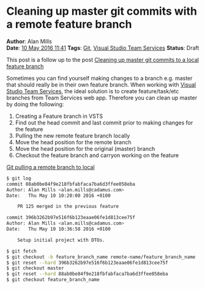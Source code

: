 Cleaning up master git commits with a remote feature branch
===========================================================
**Author**: Alan Mills  
**Date**: [10 May 2016 11:41](/blog/history/2016-05.md)
**Tags**: [Git](/blog/categories/git.md), [Visual Studio Team Services](/blog/categories/visual-studio-team-services.md)
**Status**: Draft

This post is a follow up to the post [Cleaning up master git commits to a local feature branch](blog/2016/05/cleaning-up-master-git-commits-to-a-local-feature-branch.md)

Sometimes you can find yourself making changes to a branch e.g. master that should really be in their own feature branch.  When working with [Visual Studio Team Services](/blog/categories/visual-studio-team-services.md), the ideal solution is to create feature/task/etc branches from Team Services web app.  Therefore you can clean up master by doing the following:
1. Creating a Feature branch in VSTS
2. Find out the head commit and last commit prior to making changes for the feature
3. Pulling the new remote feature branch locally
4. Move the head position for the remote branch
5. Move the head position for the original (master) branch
6. Checkout the feature branch and carryon working on the feature

[Git pulling a remote branch to local](blog/2015/11/git-pulling-remote-to-a-local-branch.md)

``` bash
$ git log
commit 88ab0be84f9e218fbfabfaca7ba6d3ffee058eba
Author: Alan Mills <alan.mills@cadamus.com>
Date:   Thu May 10 10:20:00 2016 +0100

    PR 125 merged in the previous feature

commit 396b3262b97e516f6b123eaae06fe1d813cee75f
Author: Alan Mills <alan.mills@cadamus.com>
Date:   Thu May 10 10:36:58 2016 +0100

    Setup initial project with DTOs.

$ git fetch
$ git checkout -b feature_branch_name remote-name/feature_branch_name
$ git reset --hard 396b3262b97e516f6b123eaae06fe1d813cee75f
$ git checkout master
$ git reset --hard 88ab0be84f9e218fbfabfaca7ba6d3ffee058eba
$ git checkout feature_branch_name
```
